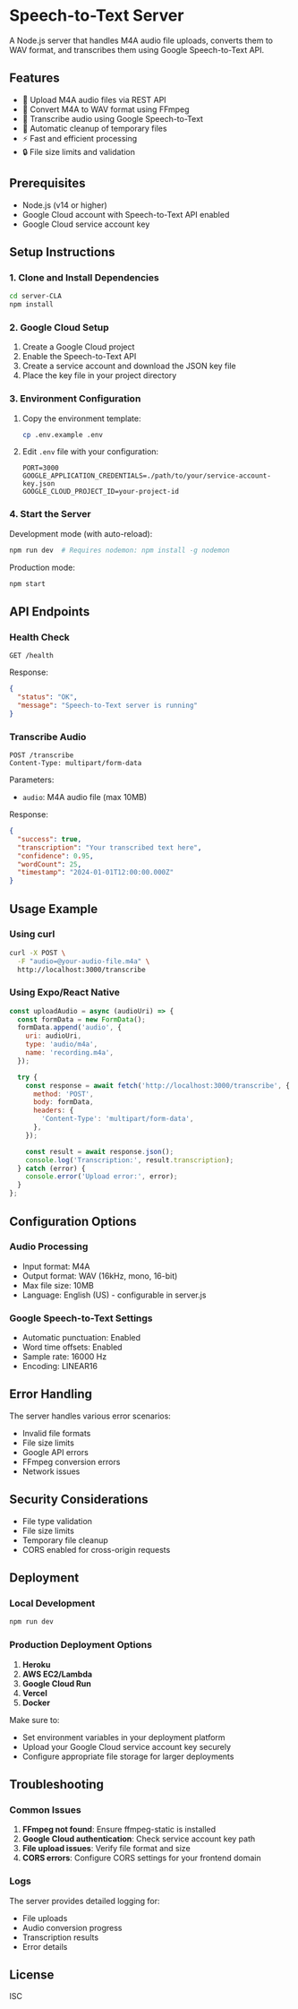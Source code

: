 # Speech-to-Text Server

A Node.js server that handles M4A audio file uploads, converts them to WAV format, and transcribes them using Google Speech-to-Text API.

## Features

- 📁 Upload M4A audio files via REST API
- 🔄 Convert M4A to WAV format using FFmpeg
- 🎤 Transcribe audio using Google Speech-to-Text
- 🧹 Automatic cleanup of temporary files
- ⚡ Fast and efficient processing
- 🔒 File size limits and validation

## Prerequisites

- Node.js (v14 or higher)
- Google Cloud account with Speech-to-Text API enabled
- Google Cloud service account key

## Setup Instructions

### 1. Clone and Install Dependencies

```bash
cd server-CLA
npm install
```

### 2. Google Cloud Setup

1. Create a Google Cloud project
2. Enable the Speech-to-Text API
3. Create a service account and download the JSON key file
4. Place the key file in your project directory

### 3. Environment Configuration

1. Copy the environment template:

   ```bash
   cp .env.example .env
   ```

2. Edit `.env` file with your configuration:

   ```env
   PORT=3000
   GOOGLE_APPLICATION_CREDENTIALS=./path/to/your/service-account-key.json
   GOOGLE_CLOUD_PROJECT_ID=your-project-id
   ```

### 4. Start the Server

Development mode (with auto-reload):

```bash
npm run dev  # Requires nodemon: npm install -g nodemon
```

Production mode:

```bash
npm start
```

## API Endpoints

### Health Check

```
GET /health
```

Response:

```json
{
  "status": "OK",
  "message": "Speech-to-Text server is running"
}
```

### Transcribe Audio

```
POST /transcribe
Content-Type: multipart/form-data
```

Parameters:

- `audio`: M4A audio file (max 10MB)

Response:

```json
{
  "success": true,
  "transcription": "Your transcribed text here",
  "confidence": 0.95,
  "wordCount": 25,
  "timestamp": "2024-01-01T12:00:00.000Z"
}
```

## Usage Example

### Using curl

```bash
curl -X POST \
  -F "audio=@your-audio-file.m4a" \
  http://localhost:3000/transcribe
```

### Using Expo/React Native

```javascript
const uploadAudio = async (audioUri) => {
  const formData = new FormData();
  formData.append('audio', {
    uri: audioUri,
    type: 'audio/m4a',
    name: 'recording.m4a',
  });

  try {
    const response = await fetch('http://localhost:3000/transcribe', {
      method: 'POST',
      body: formData,
      headers: {
        'Content-Type': 'multipart/form-data',
      },
    });

    const result = await response.json();
    console.log('Transcription:', result.transcription);
  } catch (error) {
    console.error('Upload error:', error);
  }
};
```

## Configuration Options

### Audio Processing

- Input format: M4A
- Output format: WAV (16kHz, mono, 16-bit)
- Max file size: 10MB
- Language: English (US) - configurable in server.js

### Google Speech-to-Text Settings

- Automatic punctuation: Enabled
- Word time offsets: Enabled
- Sample rate: 16000 Hz
- Encoding: LINEAR16

## Error Handling

The server handles various error scenarios:

- Invalid file formats
- File size limits
- Google API errors
- FFmpeg conversion errors
- Network issues

## Security Considerations

- File type validation
- File size limits
- Temporary file cleanup
- CORS enabled for cross-origin requests

## Deployment

### Local Development

```bash
npm run dev
```

### Production Deployment Options

1. **Heroku**
2. **AWS EC2/Lambda**
3. **Google Cloud Run**
4. **Vercel**
5. **Docker**

Make sure to:

- Set environment variables in your deployment platform
- Upload your Google Cloud service account key securely
- Configure appropriate file storage for larger deployments

## Troubleshooting

### Common Issues

1. **FFmpeg not found**: Ensure ffmpeg-static is installed
2. **Google Cloud authentication**: Check service account key path
3. **File upload issues**: Verify file format and size
4. **CORS errors**: Configure CORS settings for your frontend domain

### Logs

The server provides detailed logging for:

- File uploads
- Audio conversion progress
- Transcription results
- Error details

## License

ISC
